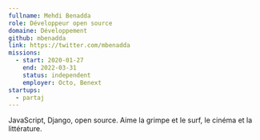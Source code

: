 ```yaml
---
fullname: Mehdi Benadda
role: Développeur open source
domaine: Développement
github: mbenadda
link: https://twitter.com/mbenadda
missions:
  - start: 2020-01-27
    end: 2022-03-31
    status: independent
    employer: Octo, Benext
startups:
  - partaj
---
```


JavaScript, Django, open source. Aime la grimpe et le surf, le cinéma et la littérature.
